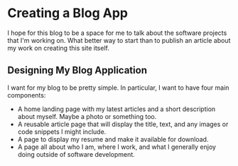 # Creating a Blog App

I hope for this blog to be a space for me to talk about the software projects that I'm working on. What better way to start than to publish an article about my work on creating this site itself.

## Designing My Blog Application

I want for my blog to be pretty simple. In particular, I want to have four main components:

- A home landing page with my latest articles and a short description about myself. Maybe a photo or something too.
- A reusable article page that will display the title, text, and any images or code snippets I might include.
- A page to display my resume and make it available for download.
- A page all about who I am, where I work, and what I generally enjoy doing outside of software development.
